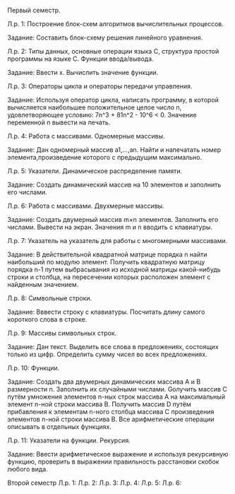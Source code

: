 Первый семестр.

Л.р. 1: Построение блок-схем алгоритмов вычислительных процессов.

Задание: Составить блок-схему решения линейного уравнения.

Л.р. 2: Типы данных, основные операции языка С, структура простой программы на языке С. Функции ввода/вывода.

Задание: Ввести х. Вычислить значение функции.

Л.р. 3: Операторы цикла и операторы передачи управления.

Задание: Используя оператор цикла, написать программу, в которой вычисляется наибольшее положительное целое число n, удовлетворяющее условию: 7n^3 + 81n^2 - 10^6 < 0. Значение переменной n вывести на печать.

Л.р. 4: Работа с массивами. Одномерные массивы.

Задание: Дан одномерный массив a1,…,an. Найти и напечатать номер элемента,произведение которого с предыдущим максимально.

Л.р. 5: Указатели. Динамическое распределение памяти.

Задание: Создать динамический массив на 10 элементов и заполнить его числами.

Л.р. 6: Работа с массивами. Двухмерные массивы.

Задание: Создать двумерный массив m×n элементов. Заполнить его числами. Вывести на экран. Значения m и n вводить с клавиатуры.

Л.р. 7: Указатель на указатель для работы с многомерными массивами.

Задание: В действительной квадратной матрице порядка n найти наибольший по модулю элемент. Получить квадратную матрицу порядка n-1 путем выбрасывания из исходной матрицы какой-нибудь строки и столбца, на пересечении которых расположен элемент с найденным значением.

Л.р. 8: Символьные строки.

Задание: Вввести строку с клавиатуры. Посчитать длину самого короткого слова в строке.

Л.р. 9: Массивы символьных строк.

Задание: Дан текст. Выделить все слова в предложениях, состоящих только из цифр. Определить сумму чисел во всех предложениях.

Л.р. 10: Функции.

Задание: Создать два двумерных динамических массива A и B размерности n. Заполнить их случайными числами. Gолучить массив С путём умножения элементов n-ных строк массива А на максимальный элемент n-ной строки массива B. Получить массив D путём прибавления к элементам n-ного столбца массива С произведения элементов n-ной строки массива B. Все арифметические операции описывать в отдельных функциях. 

Л.р. 11: Указатели на функции. Рекурсия. 

Задание: Ввести арифметическое выражение и используя рекурсивную функцию, проверить в выражении правильность расстановки скобок любого вида. 


Второй семестр
Л.р. 1:
Л.р. 2:
Л.р. 3:
Л.р. 4:
Л.р. 5:
Л.р. 6:
